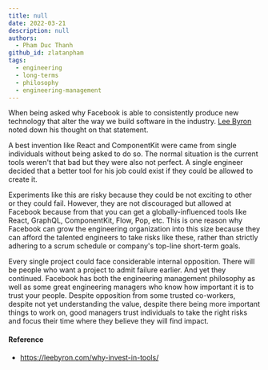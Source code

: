 ```yaml
---
title: null
date: 2022-03-21
description: null
authors:
  - Pham Duc Thanh
github_id: zlatanpham
tags:
  - engineering
  - long-terms
  - philosophy
  - engineering-management
---
```


When being asked why Facebook is able to consistently produce new technology that alter the way we build software in the industry. [Lee Byron](https://leebyron.com/) noted down his thought on that statement.

A best invention like React and ComponentKit were came from single individuals without being asked to do so. The normal situation is the current tools weren't that bad but they were also not perfect. A single engineer decided that a better tool for his job could exist if they could be allowed to create it.

Experiments like this are risky because they could be not exciting to other or they could fail. However, they are not discouraged but allowed at Facebook because from that you can get a globally-influenced tools like React, GraphQL, ComponentKit, Flow, Pop, etc. This is one reason why Facebook can grow the engineering organization into this size because they can afford the talented engineers to take risks like these, rather than strictly adhering to a scrum schedule or company's top-line short-term goals.

Every single project could face considerable internal opposition. There will be people who want a project to admit failure earlier. And yet they continued. Facebook has both the engineering management philosophy as well as some great engineering managers who know how important it is to trust your people. Despite opposition from some trusted co-workers, despite not yet understanding the value, despite there being more important things to work on, good managers trust individuals to take the right risks and focus their time where they believe they will find impact.

#### Reference
- https://leebyron.com/why-invest-in-tools/

